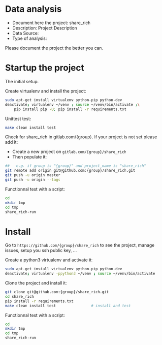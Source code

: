 # Data analysis
- Document here the project: share_rich
- Description: Project Description
- Data Source:
- Type of analysis:

Please document the project the better you can.

# Startup the project

The initial setup.

Create virtualenv and install the project:
```bash
sudo apt-get install virtualenv python-pip python-dev
deactivate; virtualenv ~/venv ; source ~/venv/bin/activate ;\
    pip install pip -U; pip install -r requirements.txt
```

Unittest test:
```bash
make clean install test
```

Check for share_rich in gitlab.com/{group}.
If your project is not set please add it:

- Create a new project on `gitlab.com/{group}/share_rich`
- Then populate it:

```bash
##   e.g. if group is "{group}" and project_name is "share_rich"
git remote add origin git@github.com:{group}/share_rich.git
git push -u origin master
git push -u origin --tags
```

Functionnal test with a script:

```bash
cd
mkdir tmp
cd tmp
share_rich-run
```

# Install

Go to `https://github.com/{group}/share_rich` to see the project, manage issues,
setup you ssh public key, ...

Create a python3 virtualenv and activate it:

```bash
sudo apt-get install virtualenv python-pip python-dev
deactivate; virtualenv -ppython3 ~/venv ; source ~/venv/bin/activate
```

Clone the project and install it:

```bash
git clone git@github.com:{group}/share_rich.git
cd share_rich
pip install -r requirements.txt
make clean install test                # install and test
```
Functionnal test with a script:

```bash
cd
mkdir tmp
cd tmp
share_rich-run
```
